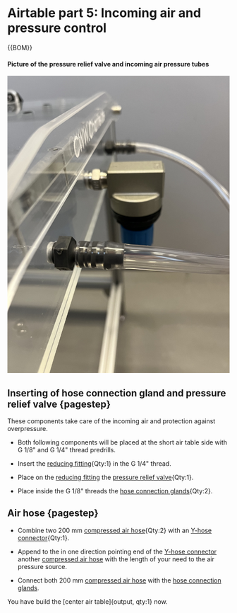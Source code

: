# Airtable part 5: Incoming air and pressure control

{{BOM}}

#### Picture of the pressure relief valve and incoming air pressure tubes
![](images/desc_06001.jpeg)

## Inserting of hose connection gland and pressure relief valve {pagestep}

These components take care of the incoming air and protection against overpressure.

- Both following components will be placed at the short air table side with G 1/8" and G 1/4" thread predrills. 

- Insert the [reducing fitting](connectors.yml#R_1_4_R_1_4_reducing_fitting){Qty:1} in the G 1/4" thread.

- Place on the [reducing fitting](connectors.yml#R_1_4_R_1_4_reducing_fitting) the [pressure relief valve](connectors.yml#pressure_relief_valve){Qty:1}. 


- Place inside the G 1/8" threads the [hose connection glands](connectors.yml#SV_Ges_8_R_1_8){Qty:2}. 



## Air hose {pagestep}

- Combine two 200 mm [compressed air hose](connectors.yml#compressed_air_hose){Qty:2} with an [Y-hose connector](connectors.yml#YS_Ges_8){Qty:1}. 

- Append to the in one direction pointing end of the [Y-hose connector](connectors.yml#YS_Ges_8) another [compressed air hose](connectors.yml#compressed_air_hose) with the length of your need to the air pressure source. 

- Connect both 200 mm [compressed air hose](connectors.yml#compressed_air_hose) with the [hose connection glands](connectors.yml#SV_Ges_8_R_1_8).



You have build the [center air table]{output, qty:1} now.


